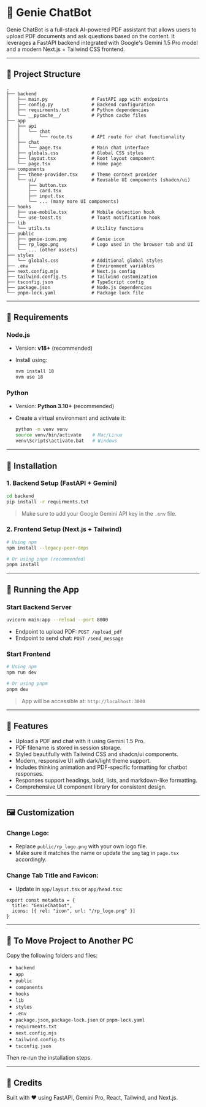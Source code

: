 # 🤖 Genie ChatBot

Genie ChatBot is a full-stack AI-powered PDF assistant that allows users to upload PDF documents and ask questions based on the content. It leverages a FastAPI backend integrated with Google's Gemini 1.5 Pro model and a modern Next.js + Tailwind CSS frontend.

---

## 📁 Project Structure

```
.
├── backend
│   ├── main.py                # FastAPI app with endpoints
│   ├── config.py              # Backend configuration
│   ├── requirments.txt        # Python dependencies
│   └── __pycache__/           # Python cache files
├── app
│   ├── api
│   │   └── chat
│   │       └── route.ts       # API route for chat functionality
│   ├── chat
│   │   └── page.tsx           # Main chat interface
│   ├── globals.css            # Global CSS styles
│   ├── layout.tsx             # Root layout component
│   └── page.tsx               # Home page
├── components
│   ├── theme-provider.tsx     # Theme context provider
│   └── ui/                    # Reusable UI components (shadcn/ui)
│       ├── button.tsx
│       ├── card.tsx
│       ├── input.tsx
│       └── ... (many more UI components)
├── hooks
│   ├── use-mobile.tsx         # Mobile detection hook
│   └── use-toast.ts           # Toast notification hook
├── lib
│   └── utils.ts               # Utility functions
├── public
│   ├── genie-icon.png         # Genie icon
│   ├── rp_logo.png            # Logo used in the browser tab and UI
│   └── ... (other assets)
├── styles
│   └── globals.css            # Additional global styles
├── .env                       # Environment variables
├── next.config.mjs            # Next.js config
├── tailwind.config.ts         # Tailwind customization
├── tsconfig.json              # TypeScript config
├── package.json               # Node.js dependencies
└── pnpm-lock.yaml             # Package lock file
```

---

## 🧪 Requirements

### Node.js

* Version: **v18+** (recommended)
* Install using:

  ```bash
  nvm install 18
  nvm use 18
  ```

### Python

* Version: **Python 3.10+** (recommended)
* Create a virtual environment and activate it:

  ```bash
  python -m venv venv
  source venv/bin/activate    # Mac/Linux
  venv\Scripts\activate.bat   # Windows
  ```

---

## 🔧 Installation

### 1. Backend Setup (FastAPI + Gemini)

```bash
cd backend
pip install -r requirments.txt
```

> Make sure to add your Google Gemini API key in the `.env` file.

### 2. Frontend Setup (Next.js + Tailwind)

```bash
# Using npm
npm install --legacy-peer-deps

# Or using pnpm (recommended)
pnpm install
```

---

## 🚀 Running the App

### Start Backend Server

```bash
uvicorn main:app --reload --port 8000
```

* Endpoint to upload PDF: `POST /upload_pdf`
* Endpoint to send chat: `POST /send_message`

### Start Frontend

```bash
# Using npm
npm run dev

# Or using pnpm
pnpm dev
```

> App will be accessible at: `http://localhost:3000`

---

## 🧠 Features

* Upload a PDF and chat with it using Gemini 1.5 Pro.
* PDF filename is stored in session storage.
* Styled beautifully with Tailwind CSS and shadcn/ui components.
* Modern, responsive UI with dark/light theme support.
* Includes thinking animation and PDF-specific formatting for chatbot responses.
* Responses support headings, bold, lists, and markdown-like formatting.
* Comprehensive UI component library for consistent design.

---

## 🖼️ Customization

### Change Logo:

* Replace `public/rp_logo.png` with your own logo file.
* Make sure it matches the name or update the `img` tag in `page.tsx` accordingly.

### Change Tab Title and Favicon:

* Update in `app/layout.tsx` or `app/head.tsx`:

```tsx
export const metadata = {
  title: "GenieChatbot",
  icons: [{ rel: "icon", url: "/rp_logo.png" }]
}
```

---

## 🧼 To Move Project to Another PC

Copy the following folders and files:

* `backend`
* `app`
* `public`
* `components`
* `hooks`
* `lib`
* `styles`
* `.env`
* `package.json`, `package-lock.json` or `pnpm-lock.yaml`
* `requirments.txt`
* `next.config.mjs`
* `tailwind.config.ts`
* `tsconfig.json`

Then re-run the installation steps.

---

## 🙌 Credits

Built with ❤️ using FastAPI, Gemini Pro, React, Tailwind, and Next.js.